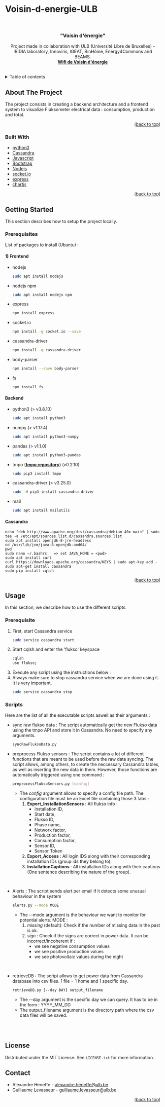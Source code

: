 # Voisin-d-energie-ULB
 

<div id="top"></div>

<!-- PROJECT LOGO -->
<br />
<div align="center">

<h3 align="center">"Voisin d'énergie"</h3>

  <p align="center">
    Project made in collaboration with ULB (Université Libre de Bruxelles) - IRIDIA laboratory, Innoviris, IGEAT, BinHôme, Energy4Commons and BEAMS.
    <br />
    <a href="https://wiki.voisinsenergie.agorakit.org/"><strong>Wifi de Voisin d'énergie</strong></a>
    <br />
    <br />
  </p>
</div>



<!-- TABLE OF CONTENTS -->
<details>
  <summary>Table of contents</summary>
  <ol>
    <li>
      <a href="#about-the-project">About the Project</a>
      <ul>
        <li><a href="#built-with">Built with</a></li>
      </ul>
    </li>
    <li>
      <a href="#getting-started">Getting Started</a>
      <ul>
        <li><a href="#prerequisites">Prerequisites</a></li>
      </ul>
    </li>
    <li><a href="#usage">Usage</a></li>
    <li><a href="#contributing">Contributing</a></li>
    <li><a href="#license">License</a></li>
    <li><a href="#contact">Contact</a></li>
  </ol>
</details>



<!-- ABOUT THE PROJECT -->
## About The Project

The project consists in creating a backend architecture and a frontend system to visualize Fluksometer electrical data : consumption, production and total. 

<p align="right">(<a href="#top">back to top</a>)</p>



### Built With

* [python3](https://www.python.org/)
* [Cassandra](https://cassandra.apache.org/_/index.html)
* [Javascript](https://javascript.info/)
* [Bootstrap](https://getbootstrap.com/)
* [Nodejs](https://nodejs.dev/)
* [socket.io](https://socket.io/fr/docs/v4/)
* [express](https://expressjs.com/fr/)
* [chartjs](https://www.chartjs.org/)

<p align="right">(<a href="#top">back to top</a>)</p>



<!-- GETTING STARTED -->
## Getting Started

This section describes how to setup the project locally.

### Prerequisites

List of packages to install (Ubuntu) :

#### 1) Frontend
* nodejs
    ```sh
    sudo apt install nodejs
    ```
* nodejs npm
    ```sh
    sudo apt install nodejs npm
    ```
* express
    ```sh
    npm install express
    ```
* socket.io
    ```sh
    npm install -g socket.io --save
    ```
* cassandra-driver 
    ```sh
    npm install -g cassandra-driver
    ```
* body-parser
    ```sh
    npm install --save body-parser
    ```
* fs
    ```sh
    npm install fs
    ```

#### Backend 

* python3 (> v3.8.10)
    ```sh
    sudo apt install python3
    ```
* numpy (> v1.17.4)
    ```sh
    sudo apt install python3-numpy
    ```
* pandas (> v1.1.0)
    ```sh
    sudo apt install python3-pandas
    ```
* tmpo (<a href="https://github.com/flukso/tmpo-py"><strong>tmpo repository</strong></a>) (v0.2.10)
    ```sh
    sudo pip3 install tmpo
    ```
* cassandra-driver (> v3.25.0)
    ```sh
    sudo -H pip3 install cassandra-driver
    ```
* mail 
	```sh
	sudo apt install mailutils
	```

#### Cassandra
    
    echo "deb http://www.apache.org/dist/cassandra/debian 40x main" | sudo tee -a /etc/apt/sources.list.d/cassandra.sources.list
    sudo apt install openjdk-8-jre-headless
    cd /usr/lib/jvm/java-8-openjdk-amd64/
    pwd
    sudo nano ~/.bashrc   => set JAVA_HOME = <pwd>
    sudo apt install curl
    curl https://downloads.apache.org/cassandra/KEYS | sudo apt-key add -
    sudo apt-get install cassandra
    sudo pip install cqlsh 


<p align="right">(<a href="#top">back to top</a>)</p>


<!-- USAGE EXAMPLES -->
## Usage

In this section, we describe how to use the different scripts.

### Prerequisite
1. First, start Cassandra service
   ```sh
   sudo service cassandra start
   ``` 
2. Start cqlsh and enter the 'flukso' keyspace
   ```sh
   cqlsh
   use flukso;
   ```
3. Execute any script using the instructions below : 
4. Always make sure to stop cassandra service when we are done using it. It is very important.
   ```sh
   sudo service cassandra stop
   ```

### Scripts

Here are the list of all the executable scripts aswell as their arguments : 


* sync raw flukso data : The script automatically get the new Flukso data using the tmpo API and store it in Cassandra. No need to specify any arguments.
  ```sh
  syncRawFluksoData.py
  ```

* preprocess Flukso sensors : The script contains a lot of different functions that are meant to be used before the raw data syncing. The script allows, among others, to create the neccessary Cassandra tables, as well as inserting the new data in them. However, those functions are automatically triggered using one command : 
  
  ```sh
  preprocessFluksoSensors.py [config]
  ```
  * The _config_ argument allows to specify a config file path. The configuration file must be an Excel file containing those 3 tabs : 
	1. **Export_InstallationSensors** : All flukso info : 
		* Installation ID, 
		* Start date, 
		* Flukso ID, 
		* Phase name, 
		* Network factor, 
		* Production factor, 
		* Consumption factor, 
		* Sensor ID, 
		* Sensor Token
	2. **Export_Access** : All login IDS along with their corresponding installation IDs (group ids they belong to).
	3. **InstallationCaptions** : All installation IDs along with their captions (One sentence describing the nature of the group).


<br />

* Alerts : The script sends alert per email if it detects some unusual behaviour in the system
  ```sh
  alerts.py --mode MODE
  ```
  * The --mode argument is the behaviour we want to monitor for potential alerts. MODE : 
    1. _missing_ (default): Check if the number of missing data in the past is ok.
    2. _sign_ : Check if the signs are correct in power data. It can be incorrect/incoherent if : 
       * we see negative consumption values
       * we see positive production values
       * we see photovoltaic values during the night

<br />

* retrieveDB : The script allows to get power data from Cassandra database into csv files. 1 file = 1 home and 1 specific day.
  ```sh
  retrieveDB.py [--day DAY] output_filename
  ```
  * The --day argument is the specific day we can query. It has to be in the form : YYYY_MM_DD 
  * The output_filename argument is the directory path where the csv data files will be saved.

<br />

<br />


<!-- LICENSE -->
## License

Distributed under the MIT License. See `LICENSE.txt` for more information.

<!-- CONTACT -->
## Contact

* Alexandre Heneffe - alexandre.heneffe@ulb.be
* Guillaume Levasseur - guillaume.levasseur@ulb.be

<p align="right">(<a href="#top">back to top</a>)</p>